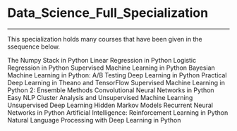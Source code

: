 # Data_Science_Full_Specialization
 -------------
 This specialization holds many courses that have been given in the ssequence below.

The Numpy Stack in Python
Linear Regression in Python
Logistic Regression in Python
Supervised Machine Learning in Python
Bayesian Machine Learning in Python: A/B Testing
Deep Learning in Python
Practical Deep Learning in Theano and TensorFlow
Supervised Machine Learning in Python 2: Ensemble Methods
Convolutional Neural Networks in Python
Easy NLP
Cluster Analysis and Unsupervised Machine Learning
Unsupervised Deep Learning
Hidden Markov Models
Recurrent Neural Networks in Python
Artificial Intelligence: Reinforcement Learning in Python
Natural Language Processing with Deep Learning in Python
